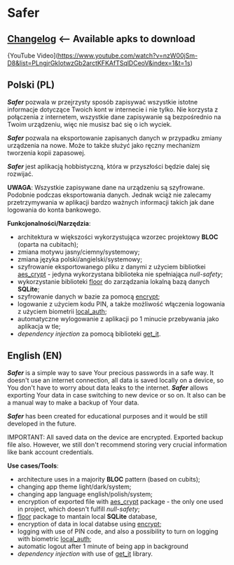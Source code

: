 # Safer
## [Changelog](./CHANGELOG.md) <-- Available apks to download

{YouTube Video](https://www.youtube.com/watch?v=nzW00jSm-D8&list=PLngjrGkIotwzGb2arctKFKAfTSqlDCeoV&index=1&t=1s)
## Polski (PL)
***Safer*** pozwala w przejrzysty sposób zapisywać wszystkie istotne informacje dotyczące Twoich kont w internecie i nie tylko. 
Nie korzysta z połączenia z internetem, wszystkie dane zapisywanie są bezpośrednio na Twoim urządzeniu, więc nie musisz bać się o ich wyciek. 

***Safer*** pozwala na eksportowanie zapisanych danych w przypadku zmiany urządzenia na nowe. Może to także służyć jako ręczny mechanizm tworzenia kopii zapasowej. 

***Safer*** jest aplikacją hobbistyczną, która w przyszłości będzie dalej się rozwijać.

**UWAGA**: Wszystkie zapisywane dane na urządzeniu są szyfrowane. Podobnie podczas eksportowania danych. Jednak wciąż nie zalecamy przetrzymywania w aplikacji bardzo ważnych informacji takich jak dane logowania do konta bankowego.

**Funkcjonalności/Narzędzia**:
- architektura w większości wykorzystująca wzorzec projektowy **BLOC** (oparta na cubitach);
- zmiana motywu jasny/ciemny/systemowy;
- zmiana języka polski/angielski/systemowy;
- szyfrowanie eksportowanego pliku z danymi z użyciem bibliotkei [aes_crypt](https://pub.dev/packages/aes_crypt) - jedyna wykorzystana biblioteka nie spełniająca *null-safety*;
- wykorzystanie biblioteki [floor](https://pub.dev/packages/floor) do zarządzania lokalną bazą danych **SQLite**;
- szyfrowanie danych w bazie za pomocą [encrypt](https://pub.dev/packages/encrypt);
- logowanie z użyciem kodu PIN, a także możliwość włączenia logowania z użyciem biometrii [local_auth](https://pub.dev/packages/local_auth);
- automatyczne wylogowanie z aplikacji po 1 minucie przebywania jako aplikacja w tle;
- *dependency injection* za pomocą biblioteki [get_it](https://pub.dev/packages/get_it).


## English (EN)
***Safer*** is a simple way to save Your precious passwords in a safe way. It doesn't use an internet connection, all data is saved locally on a device, so You don't have to worry about data leaks to the internet.
***Safer*** allows exporting Your data in case switching to new device or so on. It also can be a manual way to make a backup of Your data.

***Safer*** has been created for educational purposes and it would be still developed in the future.

IMPORTANT: All saved data on the device are encrypted. Exported backup file also. However, we still don't recommend storing very crucial information like bank account credentials.

**Use cases/Tools**:
- architecture uses in a majority **BLOC** pattern (based on cubits);
- changing app theme light/dark/system;
- changing app language english/polish/system;
- encryption of exported file with [aes_crypt](https://pub.dev/packages/aes_crypt) package - the only one used in project, which doesn't fulfill *null-safety*;
- [floor](https://pub.dev/packages/floor) package to mantain local **SQLite** database, 
- encryption of data in local databse using [encrypt](https://pub.dev/packages/encrypt);
- logging with use of PIN code, and also a possibility to turn on logging with biometric [local_auth](https://pub.dev/packages/local_auth);
- automatic logout after 1 minute of being app in background
- *dependency injection* with use of [get_it](https://pub.dev/packages/get_it) library.
